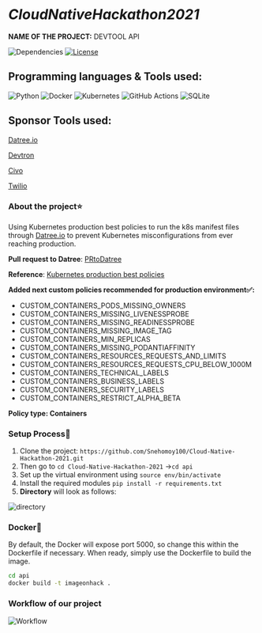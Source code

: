 # _CloudNativeHackathon2021_
**NAME OF THE PROJECT:** DEVTOOL API 

![Dependencies](https://img.shields.io/badge/dependencies-up%20to%20date-brightgreen.svg)
[![License](https://img.shields.io/badge/license-MIT-blue.svg)](https://opensource.org/licenses/MIT)

## **Programming languages & Tools used**: 

![Python](https://img.shields.io/badge/python-3670A0?style=for-the-badge&logo=python&logoColor=ffdd54)
![Docker](https://img.shields.io/badge/docker-%230db7ed.svg?style=for-the-badge&logo=docker&logoColor=white)
![Kubernetes](https://img.shields.io/badge/kubernetes-%23326ce5.svg?style=for-the-badge&logo=kubernetes&logoColor=white)
![GitHub Actions](https://img.shields.io/badge/githubactions-%232671E5.svg?style=for-the-badge&logo=githubactions&logoColor=white)
![SQLite](https://img.shields.io/badge/sqlite-%2307405e.svg?style=for-the-badge&logo=sqlite&logoColor=white)

## Sponsor Tools used:
[Datree.io](https://github.com/datreeio/datree)

[Devtron](https://github.com/devtron-labs/devtron)

[Civo](https://www.civo.com/docs)

[Twilio](https://github.com/twilio/hackathons)

### About the project⭐
Using Kubernetes production best policies to run the k8s manifest files through [Datree.io](https://github.com/datreeio/datree) to prevent Kubernetes misconfigurations from ever reaching production.

**Pull request to Datree**: [PRtoDatree](https://github.com/datreeio/datree/pull/332)

**Reference**: [Kubernetes production best policies](https://github.com/learnk8s/kubernetes-production-best-practices)

**Added next custom policies recommended for production environment✅:**

- CUSTOM_CONTAINERS_PODS_MISSING_OWNERS
- CUSTOM_CONTAINERS_MISSING_LIVENESSPROBE
- CUSTOM_CONTAINERS_MISSING_READINESSPROBE
- CUSTOM_CONTAINERS_MISSING_IMAGE_TAG
- CUSTOM_CONTAINERS_MIN_REPLICAS
- CUSTOM_CONTAINERS_MISSING_PODANTIAFFINITY
- CUSTOM_CONTAINERS_RESOURCES_REQUESTS_AND_LIMITS
- CUSTOM_CONTAINERS_RESOURCES_REQUESTS_CPU_BELOW_1000M
- CUSTOM_CONTAINERS_TECHNICAL_LABELS
- CUSTOM_CONTAINERS_BUSINESS_LABELS
- CUSTOM_CONTAINERS_SECURITY_LABELS
- CUSTOM_CONTAINERS_RESTRICT_ALPHA_BETA

**Policy type: Containers**

### Setup Process📝
1. Clone the project: ```https://github.com/Snehomoy100/Cloud-Native-Hackathon-2021.git```
2. Then go to ```cd Cloud-Native-Hackathon-2021``` ->```cd api```
3. Set up the virtual environment using ```source env/bin/activate```
4. Install the required modules ```pip install -r requirements.txt```
5. **Directory** will look as follows: 

![directory](https://user-images.githubusercontent.com/57084217/145708872-9e2e8c85-cbf8-40fc-b2b2-690dfc5b4e48.PNG)


### Docker🐋
By default, the Docker will expose port 5000, so change this within the
Dockerfile if necessary. When ready, simply use the Dockerfile to
build the image.
```sh
cd api
docker build -t imageonhack .
```

### Workflow of our project
![Workflow](https://user-images.githubusercontent.com/57084217/145702783-aec4a53c-3a07-407d-bd72-f7b097948d2b.PNG)
